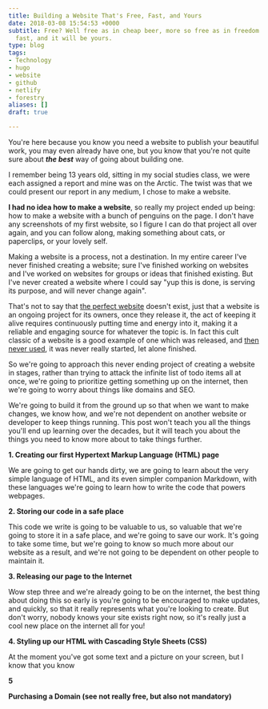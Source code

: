 ```yaml
---
title: Building a Website That's Free, Fast, and Yours
date: 2018-03-08 15:54:53 +0000
subtitle: Free? Well free as in cheap beer, more so free as in freedom. It will be
  fast, and it will be yours.
type: blog
tags:
- Technology
- hugo
- website
- github
- netlify
- forestry
aliases: []
draft: true

---
```

You're here because you know you need a website to publish your beautiful work, you may even already have one, but you know that you're not quite sure about **_the best_** way of going about building one.

I remember being 13 years old, sitting in my social studies class, we were each assigned a report and mine was on the Arctic. The twist was that we could present our report in any medium, I chose to make a website.

**I had no idea how to make a website**, so really my project ended up being: how to make a website with a bunch of penguins on the page. I don't have any screenshots of my first website, so I figure I can do that project all over again, and you can follow along, making something about cats, or paperclips, or your lovely self.

Making a website is a process, not a destination. In my entire career I've never finished creating a website; sure I've finished working on websites and I've worked on websites for groups or ideas that finished existing. But I've never created a website where I could say "yup this is done, is serving its purpose, and will never change again".

That's not to say that [the perfect website](https://www.warnerbros.com/archive/spacejam/movie/jam.htm "Space Jam Website") doesn't exist, just that a website is an ongoing project for its owners, once they release it, the act of keeping it alive requires continuously putting time and energy into it, making it a reliable and engaging source for whatever the topic is. In fact this cult classic of a website is a good example of one which was released, and [then never used](https://www.warnerbros.com/archive/spacejam/movie/cmp/pressbox/pressboxframes.html), it was never really started, let alone finished.

So we're going to approach this never ending project of creating a website in stages, rather than trying to attack the infinite list of todo items all at once, we're going to prioritize getting something up on the internet, then we're going to worry about things like domains and SEO.

We're going to build it from the ground up so that when we want to make changes, we know how, and we're not dependent on another website or developer to keep things running. This post won't teach you all the things you'll end up learning over the decades, but it will teach you about the things you need to know more about to take things further.

**1. Creating our first Hypertext Markup Language (HTML) page**

We are going to get our hands dirty, we are going to learn about the very simple language of HTML, and its even simpler companion Markdown, with these languages we're going to learn how to write the code that powers webpages.

**2. Storing our code in a safe place**

This code we write is going to be valuable to us, so valuable that we're going to store it in a safe place, and we're going to save our work. It's going to take some time, but we're going to know so much more about our website as a result, and we're not going to be dependent on other people to maintain it.

**3. Releasing our page to the Internet**

Wow step three and we're already going to be on the internet, the best thing about doing this so early is you're going to be encouraged to make updates, and quickly, so that it really represents what you're looking to create. But don't worry, nobody knows your site exists right now, so it's really just a cool new place on the internet all for you!

**4. Styling up our HTML with Cascading Style Sheets (CSS)**

At the moment you've got some text and a picture on your screen, but  I know that you know

**5**

**Purchasing a Domain (see not really free, but also not mandatory)**
